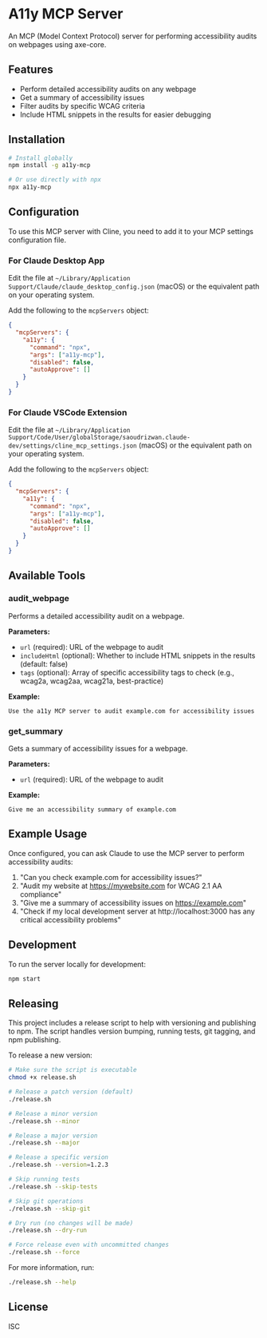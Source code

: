 # A11y MCP Server

An MCP (Model Context Protocol) server for performing accessibility audits on webpages using axe-core.

## Features

- Perform detailed accessibility audits on any webpage
- Get a summary of accessibility issues
- Filter audits by specific WCAG criteria
- Include HTML snippets in the results for easier debugging

## Installation

```bash
# Install globally
npm install -g a11y-mcp

# Or use directly with npx
npx a11y-mcp
```

## Configuration

To use this MCP server with Cline, you need to add it to your MCP settings configuration file.

### For Claude Desktop App

Edit the file at `~/Library/Application Support/Claude/claude_desktop_config.json` (macOS) or the equivalent path on your operating system.

Add the following to the `mcpServers` object:

```json
{
  "mcpServers": {
    "a11y": {
      "command": "npx",
      "args": ["a11y-mcp"],
      "disabled": false,
      "autoApprove": []
    }
  }
}
```

### For Claude VSCode Extension

Edit the file at `~/Library/Application Support/Code/User/globalStorage/saoudrizwan.claude-dev/settings/cline_mcp_settings.json` (macOS) or the equivalent path on your operating system.

Add the following to the `mcpServers` object:

```json
{
  "mcpServers": {
    "a11y": {
      "command": "npx",
      "args": ["a11y-mcp"],
      "disabled": false,
      "autoApprove": []
    }
  }
}
```

## Available Tools

### audit_webpage

Performs a detailed accessibility audit on a webpage.

**Parameters:**
- `url` (required): URL of the webpage to audit
- `includeHtml` (optional): Whether to include HTML snippets in the results (default: false)
- `tags` (optional): Array of specific accessibility tags to check (e.g., wcag2a, wcag2aa, wcag21a, best-practice)

**Example:**
```
Use the a11y MCP server to audit example.com for accessibility issues
```

### get_summary

Gets a summary of accessibility issues for a webpage.

**Parameters:**
- `url` (required): URL of the webpage to audit

**Example:**
```
Give me an accessibility summary of example.com
```

## Example Usage

Once configured, you can ask Claude to use the MCP server to perform accessibility audits:

1. "Can you check example.com for accessibility issues?"
2. "Audit my website at https://mywebsite.com for WCAG 2.1 AA compliance"
3. "Give me a summary of accessibility issues on https://example.com"
4. "Check if my local development server at http://localhost:3000 has any critical accessibility problems"

## Development

To run the server locally for development:

```bash
npm start
```

## Releasing

This project includes a release script to help with versioning and publishing to npm. The script handles version bumping, running tests, git tagging, and npm publishing.

To release a new version:

```bash
# Make sure the script is executable
chmod +x release.sh

# Release a patch version (default)
./release.sh

# Release a minor version
./release.sh --minor

# Release a major version
./release.sh --major

# Release a specific version
./release.sh --version=1.2.3

# Skip running tests
./release.sh --skip-tests

# Skip git operations
./release.sh --skip-git

# Dry run (no changes will be made)
./release.sh --dry-run

# Force release even with uncommitted changes
./release.sh --force
```

For more information, run:

```bash
./release.sh --help
```

## License

ISC
